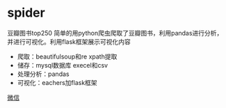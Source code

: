 # spider
豆瓣图书top250
简单的用python爬虫爬取了豆瓣图书，利用pandas进行分析，并进行可视化。利用flask框架展示可视化内容
* 爬取：beautifulsoup和re xpath提取
* 储存：mysql数据库 execel和csv
* 处理分析：pandas
* 可视化：eachers加flask框架


[微信]()